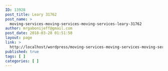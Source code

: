 ```yaml
---
ID: 13928
post_title: Leary 31762
post_name: >
  moving-services-moving-services-moving-services-leary-31762
author: mrgabonijeff@gmail.com
post_date: 2018-03-28 01:51:58
layout: page
link: >
  http://localhost/wordpress/moving-services-moving-services-moving-services-leary-31762/
published: true
tags: [ ]
categories: [ ]
---
```

